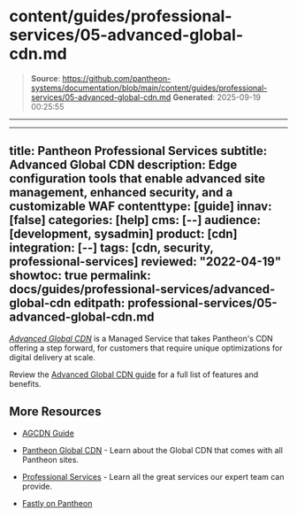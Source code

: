 # content/guides/professional-services/05-advanced-global-cdn.md

> **Source**: https://github.com/pantheon-systems/documentation/blob/main/content/guides/professional-services/05-advanced-global-cdn.md
> **Generated**: 2025-09-19 00:25:55

---

---
title: Pantheon Professional Services
subtitle: Advanced Global CDN
description: Edge configuration tools that enable advanced site management, enhanced security, and a customizable WAF
contenttype: [guide]
innav: [false]
categories: [help]
cms: [--]
audience: [development, sysadmin]
product: [cdn]
integration: [--]
tags: [cdn, security, professional-services]
reviewed: "2022-04-19"
showtoc: true
permalink: docs/guides/professional-services/advanced-global-cdn
editpath: professional-services/05-advanced-global-cdn.md
---

[<dfn id="agcdn">Advanced Global CDN</dfn>](https://pantheon.io/product/advanced-global-cdn?docs) is a Managed Service that takes Pantheon's CDN offering a step forward, for customers that require unique optimizations for digital delivery at scale.

Review the [Advanced Global CDN guide](/guides/agcdn) for a full list of features and benefits.

## More Resources

- [AGCDN Guide](/guides/agcdn)

- [Pantheon Global CDN](/guides/global-cdn) - Learn about the Global CDN that comes with all Pantheon sites.

- [Professional Services](/guides/professional-services) - Learn all the great services our expert team can provide.

- [Fastly on Pantheon](/guides/fastly-pantheon)